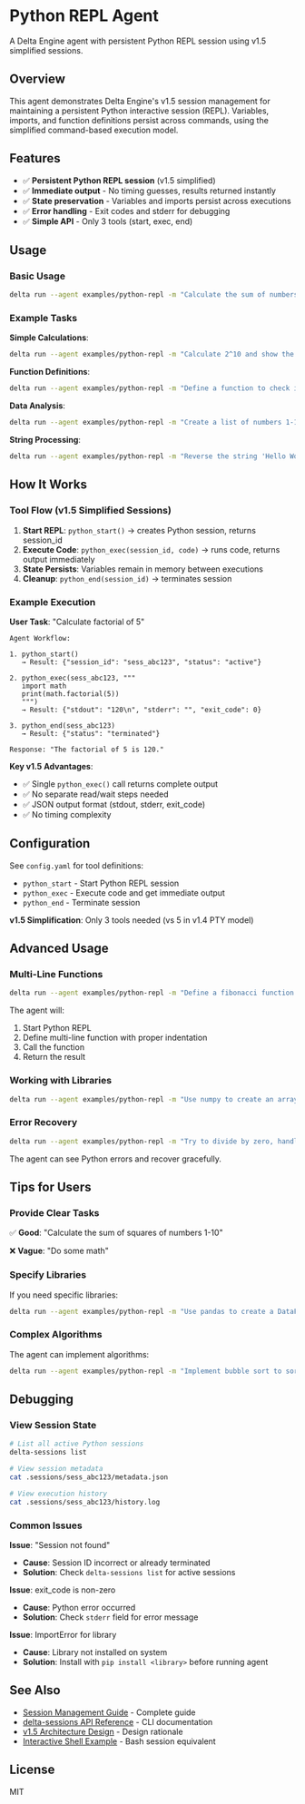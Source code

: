 # Python REPL Agent

A Delta Engine agent with persistent Python REPL session using v1.5 simplified sessions.

## Overview

This agent demonstrates Delta Engine's v1.5 session management for maintaining a persistent Python interactive session (REPL). Variables, imports, and function definitions persist across commands, using the simplified command-based execution model.

## Features

- ✅ **Persistent Python REPL session** (v1.5 simplified)
- ✅ **Immediate output** - No timing guesses, results returned instantly
- ✅ **State preservation** - Variables and imports persist across executions
- ✅ **Error handling** - Exit codes and stderr for debugging
- ✅ **Simple API** - Only 3 tools (start, exec, end)

## Usage

### Basic Usage

```bash
delta run --agent examples/python-repl -m "Calculate the sum of numbers from 1 to 100"
```

### Example Tasks

**Simple Calculations**:
```bash
delta run --agent examples/python-repl -m "Calculate 2^10 and show the result"
```

**Function Definitions**:
```bash
delta run --agent examples/python-repl -m "Define a function to check if a number is prime, then test it with 17"
```

**Data Analysis**:
```bash
delta run --agent examples/python-repl -m "Create a list of numbers 1-10, calculate their squares, and show the average"
```

**String Processing**:
```bash
delta run --agent examples/python-repl -m "Reverse the string 'Hello World' and count vowels"
```

## How It Works

### Tool Flow (v1.5 Simplified Sessions)

1. **Start REPL**: `python_start()` → creates Python session, returns session_id
2. **Execute Code**: `python_exec(session_id, code)` → runs code, returns output immediately
3. **State Persists**: Variables remain in memory between executions
4. **Cleanup**: `python_end(session_id)` → terminates session

### Example Execution

**User Task**: "Calculate factorial of 5"

```
Agent Workflow:

1. python_start()
   → Result: {"session_id": "sess_abc123", "status": "active"}

2. python_exec(sess_abc123, """
   import math
   print(math.factorial(5))
   """)
   → Result: {"stdout": "120\n", "stderr": "", "exit_code": 0}

3. python_end(sess_abc123)
   → Result: {"status": "terminated"}

Response: "The factorial of 5 is 120."
```

**Key v1.5 Advantages**:
- ✅ Single `python_exec()` call returns complete output
- ✅ No separate read/wait steps needed
- ✅ JSON output format (stdout, stderr, exit_code)
- ✅ No timing complexity

## Configuration

See `config.yaml` for tool definitions:
- `python_start` - Start Python REPL session
- `python_exec` - Execute code and get immediate output
- `python_end` - Terminate session

**v1.5 Simplification**: Only 3 tools needed (vs 5 in v1.4 PTY model)

## Advanced Usage

### Multi-Line Functions

```bash
delta run --agent examples/python-repl -m "Define a fibonacci function and calculate the 10th fibonacci number"
```

The agent will:
1. Start Python REPL
2. Define multi-line function with proper indentation
3. Call the function
4. Return the result

### Working with Libraries

```bash
delta run --agent examples/python-repl -m "Use numpy to create an array of 10 random numbers and calculate the mean"
```

### Error Recovery

```bash
delta run --agent examples/python-repl -m "Try to divide by zero, handle the error, and show the error message"
```

The agent can see Python errors and recover gracefully.

## Tips for Users

### Provide Clear Tasks

✅ **Good**: "Calculate the sum of squares of numbers 1-10"

❌ **Vague**: "Do some math"

### Specify Libraries

If you need specific libraries:

```bash
delta run --agent examples/python-repl -m "Use pandas to create a DataFrame with columns 'name' and 'age', then show it"
```

### Complex Algorithms

The agent can implement algorithms:

```bash
delta run --agent examples/python-repl -m "Implement bubble sort to sort the list [5, 2, 8, 1, 9]"
```

## Debugging

### View Session State
```bash
# List all active Python sessions
delta-sessions list

# View session metadata
cat .sessions/sess_abc123/metadata.json

# View execution history
cat .sessions/sess_abc123/history.log
```

### Common Issues

**Issue**: "Session not found"
- **Cause**: Session ID incorrect or already terminated
- **Solution**: Check `delta-sessions list` for active sessions

**Issue**: exit_code is non-zero
- **Cause**: Python error occurred
- **Solution**: Check `stderr` field for error message

**Issue**: ImportError for library
- **Cause**: Library not installed on system
- **Solution**: Install with `pip install <library>` before running agent

## See Also

- [Session Management Guide](../../docs/guides/session-management.md) - Complete guide
- [delta-sessions API Reference](../../docs/api/delta-sessions.md) - CLI documentation
- [v1.5 Architecture Design](../../docs/architecture/v1.5-sessions-simplified.md) - Design rationale
- [Interactive Shell Example](../interactive-shell/) - Bash session equivalent

## License

MIT
